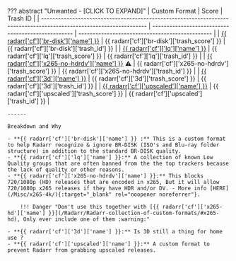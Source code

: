 ??? abstract "Unwanted - [CLICK TO EXPAND]"
    | Custom Format                                                                                                       | Score                                              | Trash ID                                        |
    | ------------------------------------------------------------------------------------------------------------------- | -------------------------------------------------- | ----------------------------------------------- |
    | [{{ radarr['cf']['br-disk']['name'] }}](/Radarr/Radarr-collection-of-custom-formats/#br-disk)                       | {{ radarr['cf']['br-disk']['trash_score'] }}       | {{ radarr['cf']['br-disk']['trash_id'] }}       |
    | [{{ radarr['cf']['lq']['name'] }}](/Radarr/Radarr-collection-of-custom-formats/#lq)                                 | {{ radarr['cf']['lq']['trash_score'] }}            | {{ radarr['cf']['lq']['trash_id'] }}            |
    | [{{ radarr['cf']['x265-no-hdrdv']['name'] }}](/Radarr/Radarr-collection-of-custom-formats/#x265-no-hdrdv) :warning: | {{ radarr['cf']['x265-no-hdrdv']['trash_score'] }} | {{ radarr['cf']['x265-no-hdrdv']['trash_id'] }} |
    | [{{ radarr['cf']['3d']['name'] }}](/Radarr/Radarr-collection-of-custom-formats/#3d)                                 | {{ radarr['cf']['3d']['trash_score'] }}            | {{ radarr['cf']['3d']['trash_id'] }}            |
    | [{{ radarr['cf']['upscaled']['name'] }}](/Radarr/Radarr-collection-of-custom-formats/#upscaled)                     | {{ radarr['cf']['upscaled']['trash_score'] }}      | {{ radarr['cf']['upscaled']['trash_id'] }}      |

    ------

    Breakdown and Why

    - **{{ radarr['cf']['br-disk']['name'] }} :** This is a custom format to help Radarr recognize & ignore BR-DISK (ISO's and Blu-ray folder structure) in addition to the standard BR-DISK quality.
    - **{{ radarr['cf']['lq']['name'] }}:** A collection of known Low Quality groups that are often banned from the the top trackers because the lack of quality or other reasons.
    - **{{ radarr['cf']['x265-no-hdrdv']['name'] }}:** This blocks 720/1080p (HD) releases that are encoded in x265, But it will allow 720/1080p x265 releases if they have HDR and/or DV. - More info [HERE](/Misc/x265-4k/){:target="_blank" rel="noopener noreferrer"}.

        !!! Danger "Don't use this together with [{{ radarr['cf']['x265-hd']['name'] }}](/Radarr/Radarr-collection-of-custom-formats/#x265-hd), Only ever include one of them :warning:"

    - **{{ radarr['cf']['3d']['name'] }}:** Is 3D still a thing for home use ?
    - **{{ radarr['cf']['upscaled']['name'] }}:** A custom format to prevent Radarr from grabbing upscaled releases.
